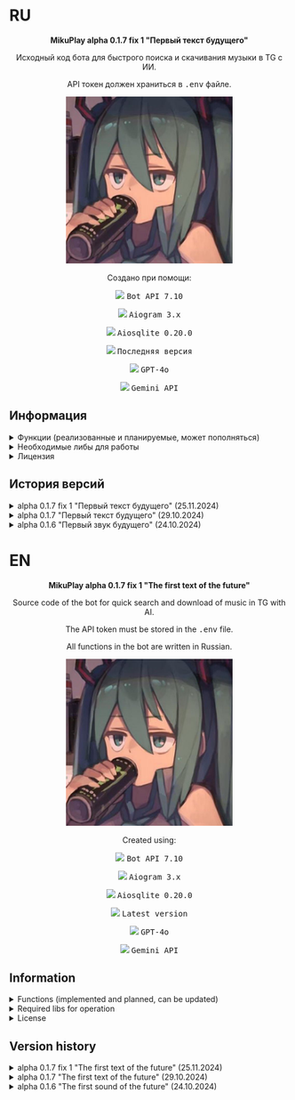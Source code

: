 # RU
<p align="center"><b>MikuPlay alpha 0.1.7 fix 1 "Первый текст будущего"</b></p>
<p align="center">Исходный код бота для быстрого поиска и скачивания музыки в TG с ИИ.</p>
<p align="center">API токен должен храниться в <tt>.env</tt> файле.</p>

<p align="center">
    <img src="/assets/ava.jpeg" width="300px" height="300px"/>
</p>

<p align="center">Создано при помощи:</p>
<p align="center"><img src="https://img.shields.io/badge/Telegram-2CA5E0?style=for-the-badge&logo=telegram&logoColor=white"/> <tt>Bot API 7.10</tt></p> 
<p align="center"><img src="https://img.shields.io/badge/python-3670A0?style=for-the-badge&logo=python&logoColor=ffdd54"/> <tt>Aiogram 3.x</tt></p>
<p align="center"><img src="https://img.shields.io/badge/sqlite-%2307405e.svg?style=for-the-badge&logo=sqlite&logoColor=white"/> <tt>Aiosqlite 0.20.0</tt></p>
<p align="center"><img src="https://img.shields.io/badge/Visual%20Studio%20Code-0078d7.svg?style=for-the-badge&logo=visual-studio-code&logoColor=white"/> <tt>Последняя версия</tt></p>
<p align="center"><img src="https://img.shields.io/badge/chatGPT-74aa9c?style=for-the-badge&logo=openai&logoColor=white"/> <tt>GPT-4o</tt></p>
<p align="center"><img src="https://img.shields.io/badge/google-4285F4?style=for-the-badge&logo=google&logoColor=white"/> <tt>Gemini API</tt></p>

## Информация
<details>

<summary>Функции (реализованные и планируемые, может пополняться)</summary>

- [x] Inline-поиск треков;
- [x] Добавление аудио-файлов (вплоть до нескольких десятков или 100 штук за раз);
- [x] Замена аудио-файлов и их информации;
- [x] Редактирование сведений добавленного аудио-файла в БД (Исполнителя, название. Не меняет информацию в самом MP3 файле.);
- [x] Удаление трека из поисковой выдачи;
- [x] Добавление администраторов;
- [x] Разжалование администраторов;
- [ ] Создание личных плейлистов;
- [x] Нейросеть с личностью Мику.

</details>
<details>

<summary>Необходимые либы для работы</summary>

1. `aiofiles==24.1.0`
2. `aiogram==3.13.1`
3. `aiohappyeyeballs==2.4.3`
4. `aiohttp==3.10.10`
5. `aiosignal==1.3.1`
6. `aiosqlite==0.20.0`
7. `annotated-types==0.7.0`
8. `attrs==24.2.0`
9. `cachetools==5.5.0`
10. `certifi==2024.8.30`
11. `charset-normalizer==3.4.0`
12. `colorama==0.4.6`
13. `frozenlist==1.4.1`
14. `fuzzywuzzy==0.18.0`
15. `google-ai-generativelanguage==0.6.10`
16. `google-api-core==2.21.0`
17. `google-api-python-client==2.149.0`
18. `google-auth==2.35.0`
19. `google-auth-httplib2==0.2.0`
20. `google-generativeai==0.8.3`
21. `googleapis-common-protos==1.65.0`
22. `greenlet==3.1.1`
23. `grpcio==1.67.0`
24. `grpcio-status==1.67.0`
25. `httplib2==0.22.0`
26. `idna==3.10`
27. `Levenshtein==0.26.0`
28. `magic-filter==1.0.12`
29. `multidict==6.1.0`
30. `propcache==0.2.0`
31. `proto-plus==1.25.0`
32. `protobuf==5.28.3`
33. `pyasn1==0.6.1`
34. `pyasn1_modules==0.4.1`
35. `pydantic==2.9.2`
36. `pydantic_core==2.23.4`
37. `pyparsing==3.2.0`
38. `python-dotenv==1.0.1`
39. `python-Levenshtein==0.26.0`
40. `RapidFuzz==3.10.0`
41. `requests==2.32.3`
42. `rsa==4.9`
43. `SQLAlchemy==2.0.36`
44. `tqdm==4.66.5`
45. `typing_extensions==4.12.2`
46. `uritemplate==4.1.1`
47. `urllib3==2.2.3`
48. `yarl==1.15.5`

</details>
<details>

<summary>Лицензия</summary>

MIT License

Copyright (c) 2024 Meme Corp

Данная лицензия разрешает лицам, получившим копию данного программного обеспечения и сопутствующей документации (далее — Программное обеспечение), безвозмездно использовать Программное обеспечение без ограничений, включая неограниченное право на использование, копирование, изменение, слияние, публикацию, распространение, сублицензирование и/или продажу копий Программного обеспечения, а также лицам, которым предоставляется данное Программное обеспечение, при соблюдении следующих условий:

Указанное выше уведомление об авторском праве и данные условия должны быть включены во все копии или значимые части данного Программного обеспечения.

ДАННОЕ ПРОГРАММНОЕ ОБЕСПЕЧЕНИЕ ПРЕДОСТАВЛЯЕТСЯ «КАК ЕСТЬ», БЕЗ КАКИХ-ЛИБО ГАРАНТИЙ, ЯВНО ВЫРАЖЕННЫХ ИЛИ ПОДРАЗУМЕВАЕМЫХ, ВКЛЮЧАЯ ГАРАНТИИ ТОВАРНОЙ ПРИГОДНОСТИ, СООТВЕТСТВИЯ ПО ЕГО КОНКРЕТНОМУ НАЗНАЧЕНИЮ И ОТСУТСТВИЯ НАРУШЕНИЙ, НО НЕ ОГРАНИЧИВАЯСЬ ИМИ. НИ В КАКОМ СЛУЧАЕ АВТОРЫ ИЛИ ПРАВООБЛАДАТЕЛИ НЕ НЕСУТ ОТВЕТСТВЕННОСТИ ПО КАКИМ-ЛИБО ИСКАМ, ЗА УЩЕРБ ИЛИ ПО ИНЫМ ТРЕБОВАНИЯМ, В ТОМ ЧИСЛЕ, ПРИ ДЕЙСТВИИ КОНТРАКТА, ДЕЛИКТЕ ИЛИ ИНОЙ СИТУАЦИИ, ВОЗНИКШИМ ИЗ-ЗА ИСПОЛЬЗОВАНИЯ ПРОГРАММНОГО ОБЕСПЕЧЕНИЯ ИЛИ ИНЫХ ДЕЙСТВИЙ С ПРОГРАММНЫМ ОБЕСПЕЧЕНИЕМ.

</details>

## История версий
<details>

<summary>alpha 0.1.7 fix 1 "Первый текст будущего" (25.11.2024)</summary>

Первый фикс первого обновления, включающий в себя:
* Немного изменён контекст ИИ и данные отправки запроса к Gemini API;
* Добавлена ссылка на GitHub проекта в меню.


</details>
<details>

<summary>alpha 0.1.7 "Первый текст будущего" (29.10.2024)</summary>

Первое обновление, включающее в себя:
* ИИ с личностью Мику на основе Gemini API;
* Возможность сбросить историю диалога с ИИ;
* Улучшенный поиск с помощью либы `re`;
* Прочие правки и улучшения взаимодействия пользователя с меню и текстом.


</details>
<details>

<summary>alpha 0.1.6 "Первый звук будущего" (24.10.2024)</summary>

Самая первая публично выпущенная версия с базовым функционалом:
* Inline-поиск треков;
* Добавление аудио-файлов (вплоть до нескольких десятков или 100 штук за раз);
* Замена аудио-файлов и их информации;
* Редактирование сведений добавленного аудио-файла в БД (Исполнителя, название. Не меняет информацию в самом MP3 файле.);
* Удаление трека из поисковой выдачи;
* Добавление администраторов;
* Разжалование администраторов.

</details>

# EN
<p align="center"><b>MikuPlay alpha 0.1.7 fix 1 "The first text of the future"</b></p>
<p align="center">Source code of the bot for quick search and download of music in TG with AI.</p>
<p align="center">The API token must be stored in the <tt>.env</tt> file.</p>
<p align="center">All functions in the bot are written in Russian.</p>

<p align="center">
    <img src="/assets/ava.jpeg" width="300px" height="300px"/>
</p>

<p align="center">Created using:</p>
<p align="center"><img src="https://img.shields.io/badge/Telegram-2CA5E0?style=for-the-badge&logo=telegram&logoColor=white"/> <tt>Bot API 7.10</tt></p> 
<p align="center"><img src="https://img.shields.io/badge/python-3670A0?style=for-the-badge&logo=python&logoColor=ffdd54"/> <tt>Aiogram 3.x</tt></p>
<p align="center"><img src="https://img.shields.io/badge/sqlite-%2307405e.svg?style=for-the-badge&logo=sqlite&logoColor=white"/> <tt>Aiosqlite 0.20.0</tt></p>
<p align="center"><img src="https://img.shields.io/badge/Visual%20Studio%20Code-0078d7.svg?style=for-the-badge&logo=visual-studio-code&logoColor=white"/> <tt>Latest version</tt></p>
<p align="center"><img src="https://img.shields.io/badge/chatGPT-74aa9c?style=for-the-badge&logo=openai&logoColor=white"/> <tt>GPT-4o</tt></p>
<p align="center"><img src="https://img.shields.io/badge/google-4285F4?style=for-the-badge&logo=google&logoColor=white"/> <tt>Gemini API</tt></p>

## Information
<details>

<summary>Functions (implemented and planned, can be updated)</summary>

- [x] Inline-search tracks;
- [x] Adding audio files (up to several dozen or 100 pieces at a time);
- [x] Replacing audio files and their information;
- [x] Edit information about the added audio file in the database (Artist, name. Doesn't change the information in the MP3 file itself.);
- [x] Deleting a track from the search results;
- [x] Adding administrators;
- [x] Deleting administrators;
- [ ] Creating personal playlists;
- [x] AI with the Miku identity.

</details>
<details>

<summary>Required libs for operation</summary>

1. `aiofiles==24.1.0`
2. `aiogram==3.13.1`
3. `aiohappyeyeballs==2.4.3`
4. `aiohttp==3.10.10`
5. `aiosignal==1.3.1`
6. `aiosqlite==0.20.0`
7. `annotated-types==0.7.0`
8. `attrs==24.2.0`
9. `cachetools==5.5.0`
10. `certifi==2024.8.30`
11. `charset-normalizer==3.4.0`
12. `colorama==0.4.6`
13. `frozenlist==1.4.1`
14. `fuzzywuzzy==0.18.0`
15. `google-ai-generativelanguage==0.6.10`
16. `google-api-core==2.21.0`
17. `google-api-python-client==2.149.0`
18. `google-auth==2.35.0`
19. `google-auth-httplib2==0.2.0`
20. `google-generativeai==0.8.3`
21. `googleapis-common-protos==1.65.0`
22. `greenlet==3.1.1`
23. `grpcio==1.67.0`
24. `grpcio-status==1.67.0`
25. `httplib2==0.22.0`
26. `idna==3.10`
27. `Levenshtein==0.26.0`
28. `magic-filter==1.0.12`
29. `multidict==6.1.0`
30. `propcache==0.2.0`
31. `proto-plus==1.25.0`
32. `protobuf==5.28.3`
33. `pyasn1==0.6.1`
34. `pyasn1_modules==0.4.1`
35. `pydantic==2.9.2`
36. `pydantic_core==2.23.4`
37. `pyparsing==3.2.0`
38. `python-dotenv==1.0.1`
39. `python-Levenshtein==0.26.0`
40. `RapidFuzz==3.10.0`
41. `requests==2.32.3`
42. `rsa==4.9`
43. `SQLAlchemy==2.0.36`
44. `tqdm==4.66.5`
45. `typing_extensions==4.12.2`
46. `uritemplate==4.1.1`
47. `urllib3==2.2.3`
48. `yarl==1.15.5`

</details>
<details>

<summary>License</summary>

MIT License

Copyright (c) 2024 Meme Corp

Permission is hereby granted, free of charge, to any person obtaining a copy
of this software and associated documentation files (the "Software"), to deal
in the Software without restriction, including without limitation the rights
to use, copy, modify, merge, publish, distribute, sublicense, and/or sell
copies of the Software, and to permit persons to whom the Software is
furnished to do so, subject to the following conditions:

The above copyright notice and this permission notice shall be included in all
copies or substantial portions of the Software.

THE SOFTWARE IS PROVIDED "AS IS", WITHOUT WARRANTY OF ANY KIND, EXPRESS OR
IMPLIED, INCLUDING BUT NOT LIMITED TO THE WARRANTIES OF MERCHANTABILITY,
FITNESS FOR A PARTICULAR PURPOSE AND NONINFRINGEMENT. IN NO EVENT SHALL THE
AUTHORS OR COPYRIGHT HOLDERS BE LIABLE FOR ANY CLAIM, DAMAGES OR OTHER
LIABILITY, WHETHER IN AN ACTION OF CONTRACT, TORT OR OTHERWISE, ARISING FROM,
OUT OF OR IN CONNECTION WITH THE SOFTWARE OR THE USE OR OTHER DEALINGS IN THE
SOFTWARE.

</details>

## Version history
<details>

<summary>alpha 0.1.7 fix 1 "The first text of the future" (25.11.2024)</summary>

First fix of the first update, including:
* Slightly changed the AI context and data for sending a request to the Gemini API;
* Added a link to the project's GitHub in the menu.


</details>
<details>

<summary>alpha 0.1.7 "The first text of the future" (29.10.2024)</summary>

The first update that includes:
* AI with Miku's identity based on the Gemini API;
* Ability to reset the dialog history with AI;
* Improved search with the `re`library;
* Other edits and improvements to the user's interaction with the menu and text.


</details>
<details>

<summary>alpha 0.1.6 "The first sound of the future" (24.10.2024)</summary>

The very first publicly released version with basic functionality:
* Inline-search tracks;
* Adding audio files (up to several dozen or 100 pieces at a time);
* Replacing audio files and their information;
* Edit information about the added audio file in the database (Artist, name. Doesn't change the information in the MP3 file itself.);
* Deleting a track from the search results;
* Adding administrators;
* Deleting administrators.

</details>
